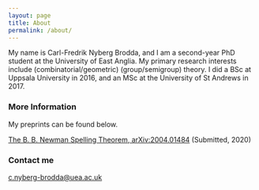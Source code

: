 ```yaml
---
layout: page
title: About
permalink: /about/
---
```


My name is Carl-Fredrik Nyberg Brodda, and I am a second-year PhD student at the University of East Anglia. My primary research interests include (combinatorial/geometric) (group/semigroup) theory. I did a BSc at Uppsala University in 2016, and an MSc at the University of St Andrews in 2017. 

### More Information

My preprints can be found below.

[The B. B. Newman Spelling Theorem, arXiv:2004.01484](https://arxiv.org/abs/2004.01484) (Submitted, 2020)

### Contact me

[c.nyberg-brodda@uea.ac.uk](mailto:c.nyberg-brodda@uea.ac.uk)
